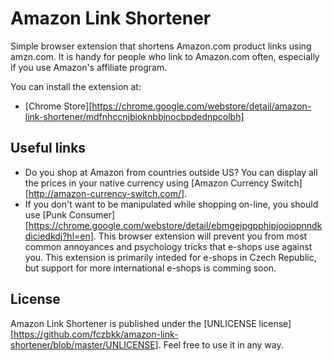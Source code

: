 Amazon Link Shortener
=====================

Simple browser extension that shortens Amazon.com product links using amzn.com. It is handy for people who link to Amazon.com often, especially if you use Amazon's affiliate program.

You can install the extension at:

* [Chrome Store][https://chrome.google.com/webstore/detail/amazon-link-shortener/mdfnhccnjbioknbbjnocbpdednpcolbh]

Useful links
------------

* Do you shop at Amazon from countries outside US? You can display all the prices in your native currency using [Amazon Currency Switch][http://amazon-currency-switch.com/].
* If you don't want to be manipulated while shopping on-line, you should use [Punk Consumer][https://chrome.google.com/webstore/detail/ebmgejpgpphipjooiopnndkdiciedkdj?hl=en]. This browser extension will prevent you from most common annoyances and psychology tricks that e-shops use against you. This extension is primarily inteded for e-shops in Czech Republic, but support for more international e-shops is comming soon.

License
-------

Amazon Link Shortener is published under the [UNLICENSE license][https://github.com/fczbkk/amazon-link-shortener/blob/master/UNLICENSE]. Feel free to use it in any way.
